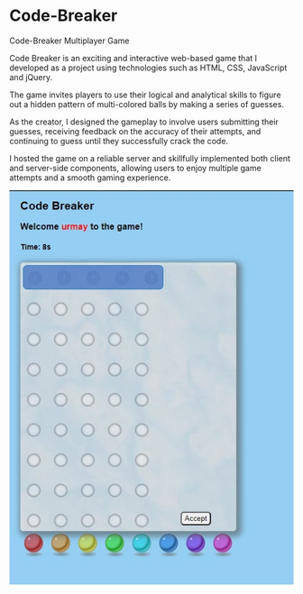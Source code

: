 # Code-Breaker
Code-Breaker Multiplayer Game

Code Breaker is an exciting and interactive web-based game that I developed as a project using technologies such as HTML, CSS, JavaScript and jQuery.

The game invites players to use their logical and analytical skills to figure out a hidden pattern of multi-colored balls by making a series of guesses. 

As the creator, I designed the gameplay to involve users submitting their guesses, receiving feedback on the accuracy of their attempts, and continuing to guess until they successfully crack the code.

I hosted the game on a reliable server and skillfully implemented both client and server-side components, allowing users to enjoy multiple game attempts and a smooth gaming experience.

![Code Breaker](Code-Breaker/Code-Breaker/images/code-breaker.jpg)
